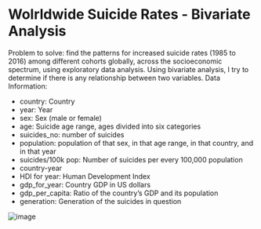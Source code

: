 # Wolrldwide Suicide Rates - Bivariate Analysis

Problem to solve: find the patterns for increased suicide rates (1985 to 2016) among different cohorts globally, across the socioeconomic spectrum, using exploratory data analysis.
Using bivariate analysis, I try to determine if there is any relationship between two variables.
Data Information:

- country: Country
- year: Year
- sex: Sex (male or female)
- age: Suicide age range, ages divided into six categories
- suicides_no: number of suicides
- population: population of that sex, in that age range, in that country, and in that year
- suicides/100k pop: Number of suicides per every 100,000 population
- country-year
- HDI for year: Human Development Index
- gdp_for_year: Country GDP in US dollars
- gdp_per_capita: Ratio of the country’s GDP and its population
- generation: Generation of the suicides in question

![image](https://user-images.githubusercontent.com/102191236/189733004-6808414f-b522-4299-95c6-ef1aee850fdf.png)

